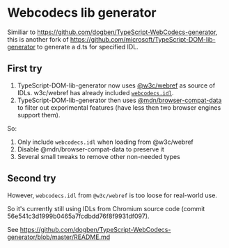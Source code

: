 # Webcodecs lib generator

Similiar to https://github.com/dogben/TypeScript-WebCodecs-generator, this is another fork of https://github.com/microsoft/TypeScript-DOM-lib-generator to generate a d.ts for specified IDL.

## First try

1. TypeScript-DOM-lib-generator now uses [@w3c/webref](https://github.com/w3c/webref) as source of IDLs. w3c/webref has already included [`webcodecs.idl`](https://github.com/w3c/webref/blob/%40webref/idl%402.6.1/ed/idl/webcodecs.idl).
3. TypeScript-DOM-lib-generator then uses [@mdn/browser-compat-data](https://github.com/mdn/browser-compat-data) to filter out exporimental features (have less then two browser engines support them).

So:

1. Only include `webcodecs.idl` when loading from @w3c/webref
2. Disable @mdn/browser-compat-data to preserve it
3. Several small tweaks to remove other non-needed types

## Second try

However, `webcodecs.idl` from `@w3c/webref` is too loose for real-world use.

So it's currently still using IDLs from Chromium source code (commit 56e541c3d1999b0465a7fcdbdd76f8f9931df097).

See https://github.com/dogben/TypeScript-WebCodecs-generator/blob/master/README.md
